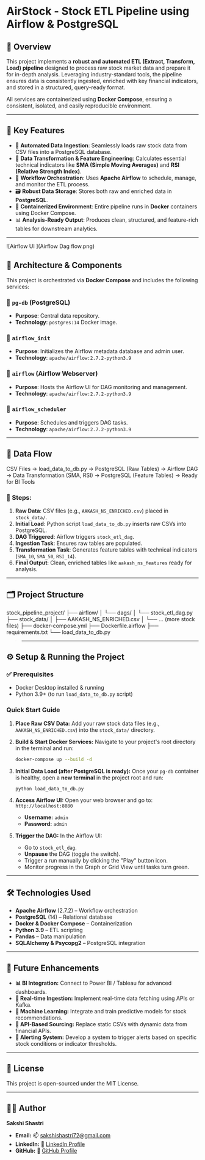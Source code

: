 # AirStock - Stock ETL Pipeline using Airflow & PostgreSQL 

## 📝 Overview

This project implements a **robust and automated ETL (Extract, Transform, Load) pipeline** designed to process raw stock market data and prepare it for in-depth analysis. Leveraging industry-standard tools, the pipeline ensures data is consistently ingested, enriched with key financial indicators, and stored in a structured, query-ready format.

All services are containerized using **Docker Compose**, ensuring a consistent, isolated, and easily reproducible environment.

---

## 🚀 Key Features

- 🔄 **Automated Data Ingestion**: Seamlessly loads raw stock data from CSV files into a PostgreSQL database.  
- 🧮 **Data Transformation & Feature Engineering**: Calculates essential technical indicators like **SMA (Simple Moving Averages)** and **RSI (Relative Strength Index)**.  
- 📅 **Workflow Orchestration**: Uses **Apache Airflow** to schedule, manage, and monitor the ETL process.  
- 🗃 **Robust Data Storage**: Stores both raw and enriched data in **PostgreSQL**.  
- 🐳 **Containerized Environment**: Entire pipeline runs in **Docker** containers using Docker Compose.  
- 📊 **Analysis-Ready Output**: Produces clean, structured, and feature-rich tables for downstream analytics.

---
![Airflow UI ](Airflow Dag flow.png)

## 🧱 Architecture & Components

This project is orchestrated via **Docker Compose** and includes the following services:

### 🔹 `pg-db` (PostgreSQL)
- **Purpose**: Central data repository.
- **Technology**: `postgres:14` Docker image.

### 🔹 `airflow_init`
- **Purpose**: Initializes the Airflow metadata database and admin user.
- **Technology**: `apache/airflow:2.7.2-python3.9`

### 🔹 `airflow` (Airflow Webserver)
- **Purpose**: Hosts the Airflow UI for DAG monitoring and management.
- **Technology**: `apache/airflow:2.7.2-python3.9`

### 🔹 `airflow_scheduler`
- **Purpose**: Schedules and triggers DAG tasks.
- **Technology**: `apache/airflow:2.7.2-python3.9`

---
## 🔁 Data Flow

CSV Files → load_data_to_db.py → PostgreSQL (Raw Tables)
→ Airflow DAG → Data Transformation (SMA, RSI)
→ PostgreSQL (Feature Tables) → Ready for BI Tools



### 🧭 Steps:

1. **Raw Data**: CSV files (e.g., `AAKASH_NS_ENRICHED.csv`) placed in `stock_data/`.
2. **Initial Load**: Python script `load_data_to_db.py` inserts raw CSVs into PostgreSQL.
3. **DAG Triggered**: Airflow triggers `stock_etl_dag`.
4. **Ingestion Task**: Ensures raw tables are populated.
5. **Transformation Task**: Generates feature tables with technical indicators (`SMA_10`, `SMA_50`, `RSI_14`).
6. **Final Output**: Clean, enriched tables like `aakash_ns_features` ready for analysis.

---

## 🗂 Project Structure

stock_pipeline_project/
├── airflow/
│ └── dags/
│ └── stock_etl_dag.py
├── stock_data/
│ ├── AAKASH_NS_ENRICHED.csv
│ └── ... (more stock files)
├── docker-compose.yml
├── Dockerfile.airflow
├── requirements.txt
└── load_data_to_db.py

>---

## ⚙️ Setup & Running the Project

### ✅ Prerequisites

- Docker Desktop installed & running  
- Python 3.9+ (to run `load_data_to_db.py` script)


### Quick Start Guide

1.  **Place Raw CSV Data:**
    Add your raw stock data files (e.g., `AAKASH_NS_ENRICHED.csv`) into the `stock_data/` directory.

2.  **Build & Start Docker Services:**
    Navigate to your project's root directory in the terminal and run:

    ```bash
    docker-compose up --build -d
    ```

3.  **Initial Data Load (after PostgreSQL is ready):**
    Once your `pg-db` container is healthy, open a **new terminal** in the project root and run:

    ```bash
    python load_data_to_db.py
    ```

4.  **Access Airflow UI:**
    Open your web browser and go to: `http://localhost:8080`

    * **Username:** `admin`
    * **Password:** `admin`

5.  **Trigger the DAG:**
    In the Airflow UI:

    * Go to `stock_etl_dag`.
    * **Unpause** the DAG (toggle the switch).
    * Trigger a run manually by clicking the "Play" button icon.
    * Monitor progress in the Graph or Grid View until tasks turn green.

---

## 🛠 Technologies Used

* **Apache Airflow** (2.7.2) – Workflow orchestration
* **PostgreSQL** (14) – Relational database
* **Docker & Docker Compose** – Containerization
* **Python 3.9** – ETL scripting
* **Pandas** – Data manipulation
* **SQLAlchemy & Psycopg2** – PostgreSQL integration

---

## 🚧 Future Enhancements

* **📊 BI Integration:** Connect to Power BI / Tableau for advanced dashboards.
* **📡 Real-time Ingestion:** Implement real-time data fetching using APIs or Kafka.
* **🧠 Machine Learning:** Integrate and train predictive models for stock recommendations.
* **🔗 API-Based Sourcing:** Replace static CSVs with dynamic data from financial APIs.
* **📩 Alerting System:** Develop a system to trigger alerts based on specific stock conditions or indicator thresholds.

---

## 📎 License

This project is open-sourced under the MIT License.

---

## 🙋‍♀️ Author

**Sakshi Shastri**

* **Email:** 📫 [sakshishastri72@gmail.com](mailto:sakshishastri72@gmail.com)
* **LinkedIn:** 🔗 [LinkedIn Profile](https://www.linkedin.com/in/sakshi-shastri19) 
* **GitHub:** 🔗 [GitHub Profile](https://github.com/sakshis19)


